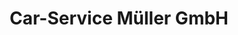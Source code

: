 ---
title: "Car-Service Müller GmbH"
url: /weilerswist/car-service-mueller-gmbh/
shop: Autowerkstatt
---